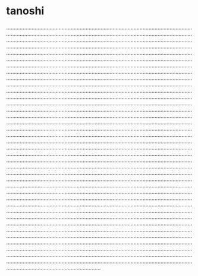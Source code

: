 # tanoshi
.......................................................................................................................................................................................................................................................................................................................................................................................................................................................................................................................................................................................................................................................................................................................................................................................................................................................................................................................................................................................................................................................................................................................................................................................................................................................................................................................................................................................................................................................................................................................................................................................................................................................................................................................................................................................................................................................................................................................................................................................................................................................................................................................................................................................................................................................................................................................................................................................................................................................................................................................................................................................................................................................................................................................................................................................................................................................................................................................................................................................................................................................................................................................................................................................................................................................................................................................................................................................................................................................................................................................................................................................................................................................................................................................................................................................................................................................................................................................................................................................................................................................................................................................................................................................................................................................................................................................................................................................................................................................................................................................................................................................................................................................................................................................................................................................................................................................................................................................................................................